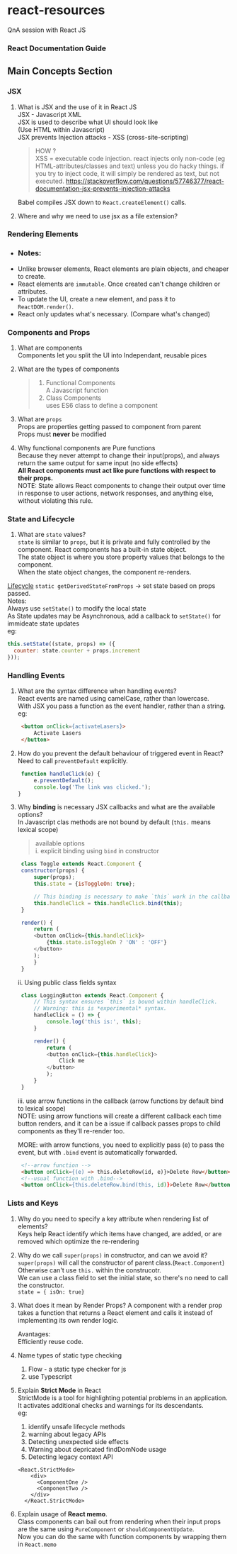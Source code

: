 # react-resources
QnA session with React JS

### React Documentation Guide
## Main Concepts Section
### JSX
1. What is JSX and the use of it in React JS   
   JSX - Javascript XML   
   JSX is used to describe what UI should look like    
   (Use HTML within Javascript)   
   JSX prevents Injection attacks - XSS (cross-site-scripting)   
      > HOW ?   
      XSS = executable code injection. react injects only non-code (eg HTML-attributes/classes and text) unless you do hacky things. if you try to inject code, it will simply be rendered as text, but not executed.
      https://stackoverflow.com/questions/57746377/react-documentation-jsx-prevents-injection-attacks

   Babel compiles JSX down to ```React.createElement()``` calls.

2. Where and why we need to use jsx as a file extension?

### Rendering Elements
- ### Notes:
- Unlike browser elements, React elements are plain objects, and cheaper to create.
- React elements are ```immutable```. Once created can't change children or attributes.
- To update the UI, create a new element, and pass it to ```ReactDOM.render()```.
- React only updates what's necessary. (Compare what's changed)   

### Components and Props
1. What are components   
   Components let you split the UI into Independant, reusable pices   

2. What are the types of components
   >1. Functional Components   
  A Javascript function
   >2. Class Components   
   uses ES6 class to define a component
3. What are ```props```    
   Props are properties getting passed to component from parent   
   Props must <b>never</b> be modified   
4. Why functional components are Pure functions   
   Because they never attempt to change their input(props), and always return the same output for same input (no side effects)   
   <b>All React components must act like pure functions with respect to their props.</b>   
   NOTE: State allows React components to change their output over time in response to user actions, network responses, and anything else, without violating this rule.

### State and Lifecycle
1. What are `state` values?   
`state` is similar to `props`, but it is private and fully controlled by the component.
React components has a built-in state object.   
The state object is where you store property values that belongs to the component.   
When the state object changes, the component re-renders.  

[Lifecycle](https://miro.medium.com/max/2000/1*lINPzI9FsJnay2_fm4vmzA.png "Lifecycle")
`static getDerivedStateFromProps` -> set state based on props passed.  
Notes:   
Always use `setState()` to modify the local state   
As State updates may be Asynchronous, add a callback to `setState()` for immideate state updates   
eg:
```javascript
this.setState((state, props) => ({
  counter: state.counter + props.increment
}));
```
### Handling Events

1. What are the syntax difference when handling events?   
   React events are named using camelCase, rather than lowercase.   
   With JSX you pass a function as the event handler, rather than a string.
   eg:
   ```html
    <button onClick={activateLasers}>
        Activate Lasers
    </button>
   ```
2. How do you prevent the default behaviour of triggered event in React?   
   Need to call `preventDefault` explicitly.   
   ```javascript
    function handleClick(e) {
        e.preventDefault();
        console.log('The link was clicked.');
   }
   ```
3. Why <b>binding</b> is necessary JSX callbacks and what are the available options?   
   In Javascript clas methods are not bound by default (`this.` means lexical scope)
   >available options   
   i. explicit binding using `bind` in constructor
   ```javascript
    class Toggle extends React.Component {
    constructor(props) {
        super(props);
        this.state = {isToggleOn: true};

        // This binding is necessary to make `this` work in the callback
        this.handleClick = this.handleClick.bind(this);
    }

    render() {
        return (
        <button onClick={this.handleClick}>
            {this.state.isToggleOn ? 'ON' : 'OFF'}
        </button>
        );
        }
    }
   ```
   ii. Using public class fields syntax   
   ```javascript
    class LoggingButton extends React.Component {
        // This syntax ensures `this` is bound within handleClick.
        // Warning: this is *experimental* syntax.
        handleClick = () => {
            console.log('this is:', this);
        }

        render() {
            return (
            <button onClick={this.handleClick}>
                Click me
            </button>
            );
        }
    }
   ```
   iii. use arrow functions in the callback (arrow functions by default bind to lexical scope)  
   NOTE: using arrow functions will create a different callback each time button renders, and it can be a issue if callback passes props to child components as they'll re-render too.

   MORE: with arrow functions, you need to explicitly pass (e) to pass the event, but with `.bind` event is automatically forwarded.   
   ```html
    <!--arrow function -->
    <button onClick={(e) => this.deleteRow(id, e)}>Delete Row</button>
    <!--usual function with .bind-->
    <button onClick={this.deleteRow.bind(this, id)}>Delete Row</button>
   ```

### Lists and Keys   
1. Why do you need to specify a key attribute when rendering list of elements?   
   Keys help React identify which items have changed, are added, or are removed which optimize the re-rendering

2. Why do we call `super(props)` in constructor, and can we avoid it?  
    `super(props)` will call the constructor of parent class.(`React.Component`)   
    Otherwise can't use `this.` within the construcotr.   
    We can use a class field to set the initial state, so there's no need to call the constructor.   
    `state = { isOn: true}`
3. What does it mean by Render Props?
    A component with a render prop takes a function that returns a React element and calls it instead of implementing its own render logic.

    Avantages:    
    Efficiently reuse code.

4. Name types of static type checking
    1. Flow - a static type checker for js
    2. use Typescript

5. Explain **Strict Mode** in React   
    StrictMode is a tool for highlighting potential problems in an application. It activates additional checks and warnings for its descendants.   
    eg:
    1. identify unsafe lifecycle methods
    2. warning about legacy APIs
    3. Detecting unexpected side effects
    4. Warning about depricated findDomNode usage
    5. Detecting legacy context API
    
    ```
    <React.StrictMode>
        <div>
          <ComponentOne />
          <ComponentTwo />
        </div>
      </React.StrictMode>
    ```   
    
6. Explain usage of **React memo**.  
  Class components can bail out from rendering when their input props are the same using `PureComponent` or `shouldComponentUpdate`.   
  Now you can do the same with function components by wrapping them in `React.memo`
